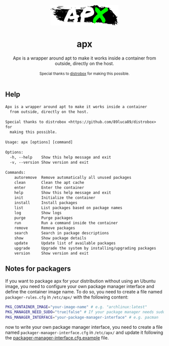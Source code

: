 <div align="center">
  <img src="apx-logo.png" height="64">
  <h1 align="center">apx</h1>
  <p align="center">Apx is a wrapper around apt to make it works inside a container from outside, directly on the host.</p>
  <small>Special thanks to <a href="https://github.com/89luca89/distrobox">distrobox</a> for making this possible.</small>
</div>

<br/>

## Help
```
Apx is a wrapper around apt to make it works inside a container
  from outside, directly on the host.

Special thanks to distrobox <https://github.com/89luca89/distrobox> for
  making this possible.

Usage: apx [options] [command]

Options:
  -h, --help    Show this help message and exit
  -v, --version Show version and exit

Commands:
    autoremove  Remove automatically all unused packages
    clean       Clean the apt cache
    enter       Enter the container
    help        Show this help message and exit
    init        Initialize the container
    install     Install packages
    list        List packages based on package names
    log         Show logs
    purge       Purge packages
    run         Run a command inside the container
    remove      Remove packages
    search      Search in package descriptions
    show        Show package details
    update      Update list of available packages
    upgrade     Upgrade the system by installing/upgrading packages
    version     Show version and exit
```

## Notes for packagers
If you want to package apx for your distribution without using an Ubuntu image, you
need to configure your own package manager interface and define the container image
name. To do so, you need to create a file named `packager-rules.cfg` in `/etc/apx/`
with the following content:

```bash
PKG_CONTAINER_IMAGE="your-image-name" # e.g. "archlinux:latest"
PKG_MANAGER_NEED_SUDO="true|false" # If your package manager needs sudo
PKG_MANAGER_INTERFACE="your-package-manager-interface" # e.g. pacman
```

now to write your own package manager interface, you need to create a file named
`packager-manager-interface.cfg` in `/etc/apx/` and update it following the
[packager-manager-interface.cfg.example](packager-manager-interface.cfg.example)
file.
